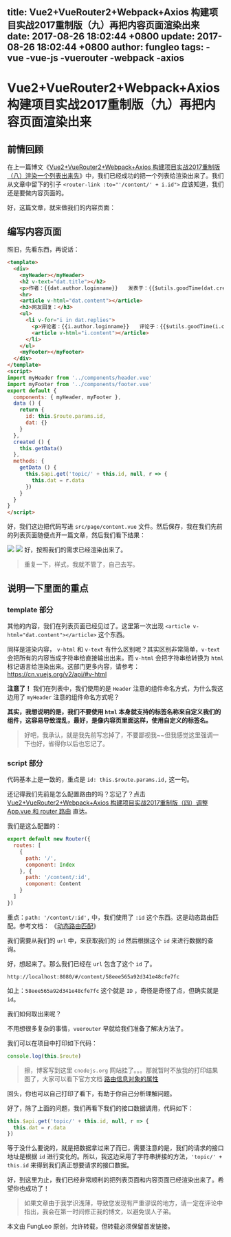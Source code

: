 title: Vue2+VueRouter2+Webpack+Axios 构建项目实战2017重制版（九）再把内容页面渲染出来
date: 2017-08-26 18:02:44 +0800
update: 2017-08-26 18:02:44 +0800
author: fungleo
tags:
    -vue
    -vue-js
    -vuerouter
    -webpack
    -axios
---

# Vue2+VueRouter2+Webpack+Axios 构建项目实战2017重制版（九）再把内容页面渲染出来

## 前情回顾

在上一篇博文《[Vue2+VueRouter2+Webpack+Axios 构建项目实战2017重制版（八）渲染一个列表出来先](http://blog.csdn.net/fungleo/article/details/77603537)》中，我们已经成功的把一个列表给渲染出来了。我们从文章中留下的引子 `<router-link :to="'/content/' + i.id">` 应该知道，我们还是要做内容页面的。

好，这篇文章，就来做我们的内容页面：

## 编写内容页面

照旧，先看东西，再说话：

```html
<template>
  <div>
    <myHeader></myHeader>
    <h2 v-text="dat.title"></h2>
    <p>作者：{{dat.author.loginname}}　　发表于：{{$utils.goodTime(dat.create_at)}}</p>
    <hr>
    <article v-html="dat.content"></article>
    <h3>网友回复：</h3>
    <ul>
      <li v-for="i in dat.replies">
        <p>评论者：{{i.author.loginname}}　　评论于：{{$utils.goodTime(i.create_at)}}</p>
        <article v-html="i.content"></article>
      </li>
    </ul>
    <myFooter></myFooter>
  </div>
</template>
<script>
import myHeader from '../components/header.vue'
import myFooter from '../components/footer.vue'
export default {
  components: { myHeader, myFooter },
  data () {
    return {
      id: this.$route.params.id,
      dat: {}
    }
  },
  created () {
    this.getData()
  },
  methods: {
    getData () {
      this.$api.get('topic/' + this.id, null, r => {
        this.dat = r.data
      })
    }
  }
}
</script>
```

好，我们这边把代码写进 `src/page/content.vue` 文件。然后保存，我在我们先前的列表页面随便点开一篇文章，然后我们看下结果：

![](https://raw.githubusercontent.com/fengcms/articles/master/image/b1/e1b373fcb66dea3125c029e6c7e00a.png)
![](https://raw.githubusercontent.com/fengcms/articles/master/image/1e/7be71e72f5401fe1fa0ae20af16f59.png)
好，按照我们的需求已经渲染出来了。

> 重复一下，样式，我就不管了，自己去写。

## 说明一下里面的重点

### template 部分

其他的内容，我们在列表页面已经见过了。这里第一次出现 `<article v-html="dat.content"></article>` 这个东西。

同样是渲染内容， `v-html` 和 `v-text` 有什么区别呢？其实区别非常简单，`v-text` 会把所有的内容当成字符串给直接输出出来。而 `v-html` 会把字符串给转换为 `html` 标记语言给渲染出来。这部门更多内容，请参考：https://cn.vuejs.org/v2/api/#v-html

**注意了！** 我们在列表中，我们使用的是 `Header` 注意的组件命名方式，为什么我这边用了 `myHeader` 注意的组件命名方式呢？

**其实，我想说明的是，我们不要使用 `html` 本身就支持的标签名称来自定义我们的组件，这容易导致混乱，最好，是像内容页里面这样，使用自定义的标签名。**

> 好吧，我承认，就是我先前写忘掉了，不要鄙视我~~但我感觉这里强调一下也好，省得你以后也忘记了。

### script 部分

代码基本上是一致的，重点是 `id: this.$route.params.id,` 这一句。

还记得我们先前是怎么配置路由的吗？忘记了？点击 [Vue2+VueRouter2+Webpack+Axios 构建项目实战2017重制版（四）调整 App.vue 和 router 路由](http://blog.csdn.net/fungleo/article/details/77600798#t4) 直达。

我们是这么配置的：

```js
export default new Router({
  routes: [
    {
      path: '/',
      component: Index
    }, {
      path: '/content/:id',
      component: Content
    }
  ]
})
```
重点：`path: '/content/:id',` 中，我们使用了 `:id` 这个东西。这是动态路由匹配。参考文档： 《[动态路由匹配](https://router.vuejs.org/zh-cn/essentials/dynamic-matching.html)》

我们需要从我们的 `url` 中，来获取我们的 `id` 然后根据这个 `id` 来进行数据的查询。

好，想起来了。那么我们已经在 `url` 包含了这个 `id` 了。

```#
http://localhost:8080/#/content/58eee565a92d341e48cfe7fc
```
如上：`58eee565a92d341e48cfe7fc` 这个就是 `ID` ，奇怪是奇怪了点，但确实就是 `id`。

我们如何取出来呢？

不用想很多复杂的事情，`vuerouter` 早就给我们准备了解决方法了。

我们可以在项目中打印如下代码：

```js
console.log(this.$route)
```
> 擦，博客写到这里 `cnodejs.org` 网站挂了。。。那就暂时不放我的打印结果图了，大家可以看下官方文档 [路由信息对象的属性](https://router.vuejs.org/zh-cn/api/route-object.html#路由信息对象的属性)

回头，你也可以自己打印了看下，有助于你自己分析理解问题。

好了，除了上面的问题，我们再看下我们的接口数据调用，代码如下：

```js
this.$api.get('topic/' + this.id, null, r => {
  this.dat = r.data
})
```
等于没什么要说的，就是把数据拿过来了而已，需要注意的是，我们的请求的接口地址是根据 `id` 进行变化的。所以，我这边采用了字符串拼接的方法，`'topic/' + this.id` 来得到我们真正想要请求的接口数据。

好，到这里为止，我们已经非常顺利的把列表页面和内容页面已经渲染出来了。希望你也成功了！

> 如果文章由于我学识浅薄，导致您发现有严重谬误的地方，请一定在评论中指出，我会在第一时间修正我的博文，以避免误人子弟。

本文由 FungLeo 原创，允许转载，但转载必须保留首发链接。


